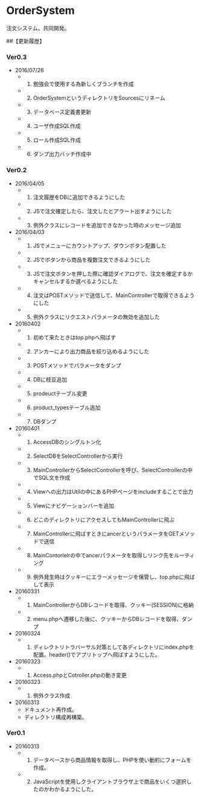 # OrderSystem
注文システム。共同開発。

##【更新履歴】
### Ver0.3
- 2016/07/26
	+ 1. 勉強会で使用する為新しくブランチを作成
	+ 2. OrderSystemというディレクトリをSourcesにリネーム
	+ 3. データベース定義書更新
	+ 4. ユーザ作成SQL作成
	+ 5. ロール作成SQL作成
    + 6. ダンプ出力バッチ作成中

### Ver0.2
- 2016/04/05
	+ 1. 注文履歴をDBに追加できるようにした
	+ 2. JSで注文確定したら、注文したとアラート出すようにした
	+ 3. 例外クラスにレコードを追加できなかった時のメッセージ追加
- 2016/04/03
	+ 1. JSでメニューにカウントアップ、ダウンボタン配置した
	+ 2. JSでボタンから商品を複数注文できるようにした
	+ 3. JSで注文ボタンを押した際に確認ダイアログで、注文を確定するかキャンセルするか選べるようにした
	+ 4. 注文はPOSTメソッドで送信して、MainControllerで取得できるようにした
	+ 5. 例外クラスにリクエストパラメータの無効を追加した
- 20160402
	+ 1. 初めて来たときはtop.phpへ飛ばす
	+ 2. アンカーにより出力商品を絞り込めるようにした
	+ 3. POSTメソッドでパラメータをダンプ
	+ 4. DBに枝豆追加
	+ 5. prodeuctテーブル変更
	+ 6. product_typesテーブル追加
	+ 7. DBダンプ
- 20160401
	+ 1. AccessDBのシングルトン化
	+ 2. SelectDBをSelectControllerから実行
	+ 3. MainControllerからSelectControllerを呼び、SelectControllerの中でSQL文を作成
	+ 4. Viewへの出力はUtilの中にあるPHPページをincludeすることで出力
	+ 5. Viewにナビゲーションバーを追加
	+ 6. どこのディレクトリにアクセスしてもMainControllerに飛ぶ
	+ 7. MainControllerに飛ばすときにancerというパラメータをGETメソッドで送信
	+ 8. MainContorlelrの中でancerパラメータを取得しリンク先をルーティング
	+ 9. 例外発生時はクッキーにエラーメッセージを保管し、top.phpに飛ばして表示
- 20160331
    + 1. MainControllerからDBレコードを取得、クッキー(SESSION)に格納
    + 2. menu.phpへ遷移した後に、クッキーからDBレコードを取得、ダンプ
- 20160324
    + 1. ディレクトリトラバーサル対策として各ディレクトリにindex.phpを配置。header()でアプリトップへ飛ばすようにした。
- 20160323
    + 1. Access.phpとCotroller.phpの動き変更
- 20160323
    + 1. 例外クラス作成
- 20160313
    + ドキュメント再作成。
    + ディレクトリ構成再構築。
    
### Ver0.1
- 20160313
	+ 1. データベースから商品情報を取得し、PHPを使い動的にフォームを作成。
	+ 2. JavaScriptを使用しクライアントブラウザ上で商品をいくつ選択したのかわかるようにした。

